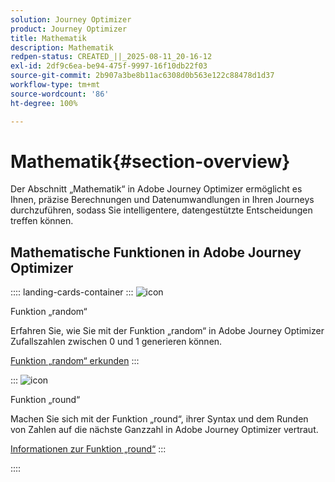 ```yaml
---
solution: Journey Optimizer
product: Journey Optimizer
title: Mathematik
description: Mathematik
redpen-status: CREATED_||_2025-08-11_20-16-12
exl-id: 2df9c6ea-be94-475f-9997-16f10db22f03
source-git-commit: 2b907a3be8b11ac6308d0b563e122c88478d1d37
workflow-type: tm+mt
source-wordcount: '86'
ht-degree: 100%

---
```


# Mathematik{#section-overview}

Der Abschnitt „Mathematik“ in Adobe Journey Optimizer ermöglicht es Ihnen, präzise Berechnungen und Datenumwandlungen in Ihren Journeys durchzuführen, sodass Sie intelligentere, datengestützte Entscheidungen treffen können.

## Mathematische Funktionen in Adobe Journey Optimizer

:::: landing-cards-container
:::
![icon](https://cdn.experienceleague.adobe.com/icons/code-branch.svg)

Funktion „random“

Erfahren Sie, wie Sie mit der Funktion „random“ in Adobe Journey Optimizer Zufallszahlen zwischen 0 und 1 generieren können.

[Funktion „random“ erkunden](../using/building-journeys/functions/functionrandom.md)
:::

:::
![icon](https://cdn.experienceleague.adobe.com/icons/code-branch.svg)

Funktion „round“

Machen Sie sich mit der Funktion „round“, ihrer Syntax und dem Runden von Zahlen auf die nächste Ganzzahl in Adobe Journey Optimizer vertraut.

[Informationen zur Funktion „round“](../using/building-journeys/functions/functionround.md)
:::

::::
